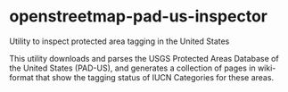 # openstreetmap-pad-us-inspector
Utility to inspect protected area tagging in the United States

This utility downloads and parses the USGS Protected Areas Database of the United States (PAD-US), and generates a collection of pages in wiki-format that show the tagging status of IUCN Categories for these areas.
